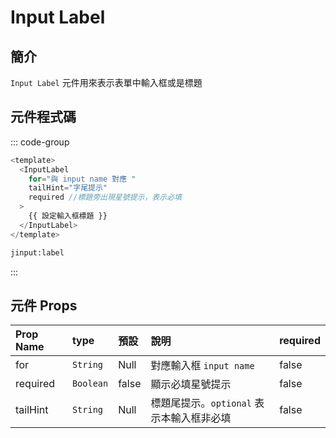 # Input Label

## 簡介

`Input Label` 元件用來表示表單中輸入框或是標題

## 元件程式碼

::: code-group

```javascript [Vue]
<template>
  <InputLabel
    for="與 input name 對應 "
    tailHint="字尾提示"
    required //標題旁出現星號提示，表示必填
  >
    {{ 設定輸入框標題 }}
  </InputLabel>
</template>
```

```cmd [VSCode Snippet]
jinput:label
```

:::

## 元件 Props

| Prop Name | type      | 預設  | 說明                                      | required |
| :-------- | :-------- | :---- | :---------------------------------------- | :------- |
| for       | `String`  | Null  | 對應輸入框 `input name`                   | false    |
| required  | `Boolean` | false | 顯示必填星號提示                          | false    |
| tailHint  | `String`  | Null  | 標題尾提示。`optional` 表示本輸入框非必填 | false    |
